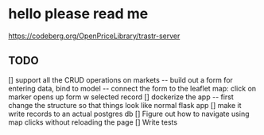 # hello please read me

https://codeberg.org/OpenPriceLibrary/trastr-server


## TODO
[] support all the CRUD operations on markets
   -- build out a form for entering data, bind to model
   -- connect the form to the leaflet map: click on marker opens up form w selected record
[] dockerize the app
   -- first change the structure so that things look like normal flask app
[] make it write records to an actual postgres db
[] Figure out how to navigate using map clicks without reloading the page
[] Write tests